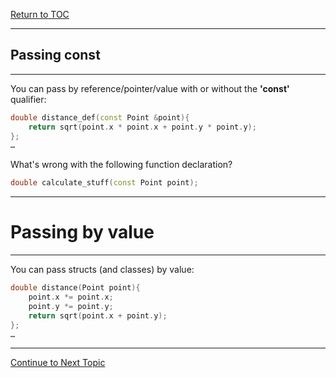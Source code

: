 <a href="https://github.com/CyberTrainingUSAF/10-Archive/blob/master/IQT-CPP_Programming/00-Table-of-Contents.md" > Return to TOC </a>

---

## Passing const

---

You can pass by reference/pointer/value with or without the **'const'** qualifier:

```cpp
double distance_def(const Point &point){
    return sqrt(point.x * point.x + point.y * point.y);
};
…
```

What's wrong with the following function declaration?

```cpp
double calculate_stuff(const Point point);
```

---

# Passing by value

---

You can pass structs \(and classes\) by value:

```cpp
double distance(Point point){
    point.x *= point.x;
    point.y *= point.y;
    return sqrt(point.x + point.y);
};
…
```

---

<a href="https://github.com/CyberTrainingUSAF/10-Archive/blob/master/IQT-CPP_Programming/ch01_Introduction/1.11_references.md" > Continue to Next Topic </a>

